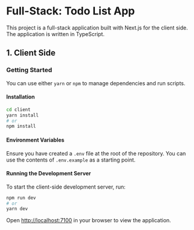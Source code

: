 # Full-Stack: Todo List App

This project is a full-stack application built with Next.js for the client side. The application is written in TypeScript.

## 1. Client Side

### Getting Started

You can use either `yarn` or `npm` to manage dependencies and run scripts.

#### Installation

```bash
cd client
yarn install
# or
npm install
```

#### Environment Variables

Ensure you have created a `.env` file at the root of the repository. You can use the contents of `.env.example` as a starting point.

#### Running the Development Server

To start the client-side development server, run:

```bash
npm run dev
# or
yarn dev
```

Open [http://localhost:7100](http://localhost:7100) in your browser to view the application.
